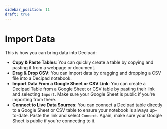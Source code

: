 ```yaml
---
sidebar_position: 11
draft: true
---
```


# Import Data

This is how you can bring data into Decipad:

- **Copy & Paste Tables**: You can quickly create a table by copying and pasting it from a webpage or document.
- **Drag & Drop CSV**: You can import data by dragging and dropping a CSV file into a Decipad notebook.
- **Import Data From a Google Sheet or CSV Link**: You can create a Decipad Table from a Google Sheet or CSV table by pasting their link and selecting `Import`. Make sure your Google Sheet is public if you're importing from there.
- **Connect to Live Data Sources**: You can connect a Decipad table directly to a Google Sheet or CSV table to ensure your notebook is always up-to-date. Paste the link and select `Connect`. Again, make sure your Google Sheet is public if you're connecting to it.

